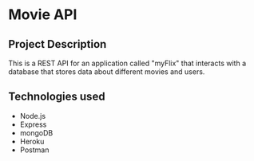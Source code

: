 # Movie API
## Project Description
This is a REST API for an application called "myFlix" that interacts with a database that stores data about different movies and users. 

## Technologies used
- Node.js
- Express
- mongoDB
- Heroku
- Postman

